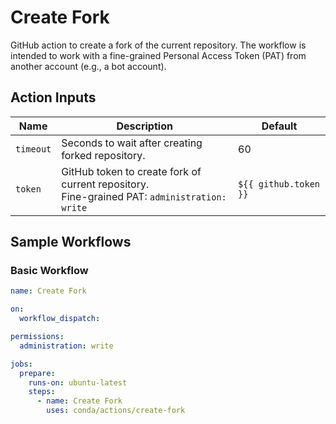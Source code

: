 # Create Fork

GitHub action to create a fork of the current repository. The workflow is intended
to work with a fine-grained Personal Access Token (PAT) from another account
(e.g., a bot account).

## Action Inputs

| Name | Description | Default |
| ---- | ----------- | ------- |
| `timeout` | Seconds to wait after creating forked repository. | 60 |
| `token` | GitHub token to create fork of current repository.<br>Fine-grained PAT: `administration: write` | `${{ github.token }}` |

## Sample Workflows

### Basic Workflow

```yaml
name: Create Fork

on:
  workflow_dispatch:

permissions:
  administration: write

jobs:
  prepare:
    runs-on: ubuntu-latest
    steps:
      - name: Create Fork
        uses: conda/actions/create-fork
```
